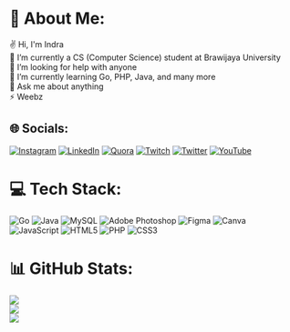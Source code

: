 # 💫 About Me:
✌ Hi, I'm Indra <br>
🔭 I’m currently a CS (Computer Science) student at Brawijaya University<br>🤝 I’m looking for help with anyone<br>🌱 I’m currently learning Go, PHP, Java, and many more<br>💬 Ask me about anything<br>⚡ Weebz


## 🌐 Socials:
[![Instagram](https://img.shields.io/badge/Instagram-%23E4405F.svg?logo=Instagram&logoColor=white)](https://instagram.com/lndra.a) [![LinkedIn](https://img.shields.io/badge/LinkedIn-%230077B5.svg?logo=linkedin&logoColor=white)](https://linkedin.com/in/indra15) [![Quora](https://img.shields.io/badge/Quora-%23B92B27.svg?logo=Quora&logoColor=white)](https://quora.com/profile/Fuwa) [![Twitch](https://img.shields.io/badge/Twitch-%239146FF.svg?logo=Twitch&logoColor=white)](https://twitch.tv/annetheee) [![Twitter](https://img.shields.io/badge/Twitter-%231DA1F2.svg?logo=Twitter&logoColor=white)](https://twitter.com/15kingzz) [![YouTube](https://img.shields.io/badge/YouTube-%23FF0000.svg?logo=YouTube&logoColor=white)](https://youtube.com/@gedeindraadibrata5122) 

# 💻 Tech Stack:
![Go](https://img.shields.io/badge/go-%2300ADD8.svg?style=for-the-badge&logo=go&logoColor=white) ![Java](https://img.shields.io/badge/java-%23ED8B00.svg?style=for-the-badge&logo=java&logoColor=white) ![MySQL](https://img.shields.io/badge/mysql-%2300f.svg?style=for-the-badge&logo=mysql&logoColor=white) ![Adobe Photoshop](https://img.shields.io/badge/adobephotoshop-%2331A8FF.svg?style=for-the-badge&logo=adobephotoshop&logoColor=white) 	![Figma](https://img.shields.io/badge/figma-%23F24E1E.svg?style=for-the-badge&logo=figma&logoColor=white) ![Canva](https://img.shields.io/badge/Canva-%2300C4CC.svg?style=for-the-badge&logo=Canva&logoColor=white) ![JavaScript](https://img.shields.io/badge/javascript-%23323330.svg?style=for-the-badge&logo=javascript&logoColor=%23F7DF1E) ![HTML5](https://img.shields.io/badge/html5-%23E34F26.svg?style=for-the-badge&logo=html5&logoColor=white) ![PHP](https://img.shields.io/badge/php-%23777BB4.svg?style=for-the-badge&logo=php&logoColor=white) ![CSS3](https://img.shields.io/badge/css3-%231572B6.svg?style=for-the-badge&logo=css3&logoColor=white)
# 📊 GitHub Stats:
![](https://github-readme-stats.vercel.app/api?username=Ndraaa15&theme=tokyonight&hide_border=false&include_all_commits=true&count_private=true)<br/>
![](https://github-readme-streak-stats.herokuapp.com/?user=Ndraaa15&theme=tokyonight&hide_border=false)<br/>
![](https://github-readme-stats.vercel.app/api/top-langs/?username=Ndraaa15&theme=tokyonight&hide_border=false&include_all_commits=true&count_private=true&layout=compact)

<!-- Proudly created with GPRM ( https://gprm.itsvg.in ) -->
